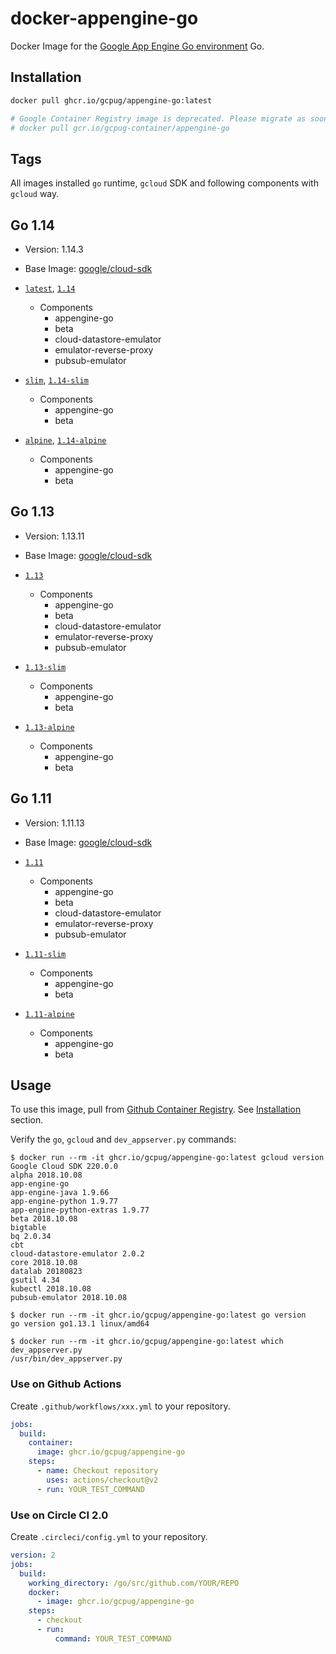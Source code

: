 # docker-appengine-go

Docker Image for the [Google App Engine Go environment](https://cloud.google.com/appengine/docs/go/) Go.

## Installation

```sh
docker pull ghcr.io/gcpug/appengine-go:latest

# Google Container Registry image is deprecated. Please migrate as soon as possible.
# docker pull gcr.io/gcpug-container/appengine-go
```

## Tags

All images installed `go` runtime, `gcloud` SDK and following components with `gcloud` way.

## Go 1.14

- Version: 1.14.3
- Base Image: [google/cloud-sdk](https://hub.docker.com/r/google/cloud-sdk/)

- [`latest`](1.14/debian/Dockerfile), [`1.14`](1.14/debian/Dockerfile)
  - Components
    - appengine-go
    - beta
    - cloud-datastore-emulator
    - emulator-reverse-proxy
    - pubsub-emulator
- [`slim`](1.14/slim/Dockerfile), [`1.14-slim`](1.14/slim/Dockerfile)
  - Components
    - appengine-go
    - beta
- [`alpine`](1.14/alpine/Dockerfile), [`1.14-alpine`](1.14/alpine/Dockerfile)
  - Components
    - appengine-go
    - beta

## Go 1.13

- Version: 1.13.11
- Base Image: [google/cloud-sdk](https://hub.docker.com/r/google/cloud-sdk/)

- [`1.13`](1.13/debian/Dockerfile)
  - Components
    - appengine-go
    - beta
    - cloud-datastore-emulator
    - emulator-reverse-proxy
    - pubsub-emulator
- [`1.13-slim`](1.13/slim/Dockerfile)
  - Components
    - appengine-go
    - beta
- [`1.13-alpine`](1.13/alpine/Dockerfile)
  - Components
    - appengine-go
    - beta

## Go 1.11

- Version: 1.11.13
- Base Image: [google/cloud-sdk](https://hub.docker.com/r/google/cloud-sdk/)

- [`1.11`](1.11/debian/Dockerfile)
  - Components
    - appengine-go
    - beta
    - cloud-datastore-emulator
    - emulator-reverse-proxy
    - pubsub-emulator
- [`1.11-slim`](1.11/slim/Dockerfile)
  - Components
    - appengine-go
    - beta
- [`1.11-alpine`](1.11/alpine/Dockerfile)
  - Components
    - appengine-go
    - beta

## Usage

To use this image, pull from [Github Container Registry](https://github.com/orgs/gcpug/packages/container/appengine-go/). See [Installation](#installation) section.

Verify the `go`, `gcloud` and `dev_appserver.py` commands:

```console
$ docker run --rm -it ghcr.io/gcpug/appengine-go:latest gcloud version
Google Cloud SDK 220.0.0
alpha 2018.10.08
app-engine-go
app-engine-java 1.9.66
app-engine-python 1.9.77
app-engine-python-extras 1.9.77
beta 2018.10.08
bigtable
bq 2.0.34
cbt
cloud-datastore-emulator 2.0.2
core 2018.10.08
datalab 20180823
gsutil 4.34
kubectl 2018.10.08
pubsub-emulator 2018.10.08

$ docker run --rm -it ghcr.io/gcpug/appengine-go:latest go version
go version go1.13.1 linux/amd64

$ docker run --rm -it ghcr.io/gcpug/appengine-go:latest which dev_appserver.py
/usr/bin/dev_appserver.py
```

### Use on Github Actions

Create `.github/workflows/xxx.yml` to your repository.

```yaml
jobs:
  build:
    container:
      image: ghcr.io/gcpug/appengine-go
    steps:
      - name: Checkout repository
        uses: actions/checkout@v2
      - run: YOUR_TEST_COMMAND
```

### Use on Circle CI 2.0

Create `.circleci/config.yml` to your repository.

```yaml
version: 2
jobs:
  build:
    working_directory: /go/src/github.com/YOUR/REPO
    docker:
      - image: ghcr.io/gcpug/appengine-go
    steps:
      - checkout
      - run:
          command: YOUR_TEST_COMMAND
```
